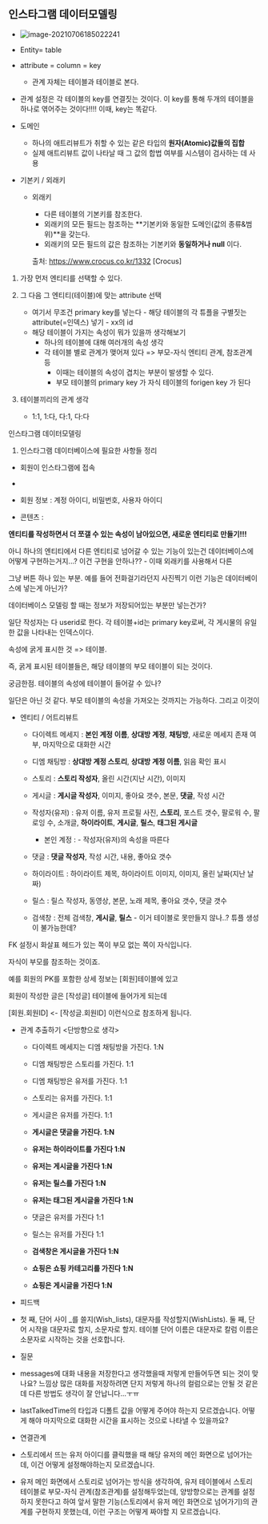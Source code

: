 ## 인스타그램 데이터모델링

- ![image-20210706185022241](C:\Users\4545a\AppData\Roaming\Typora\typora-user-images\image-20210706185022241.png)
- Entity= table
- attribute = column = key

  - 관계 자체는 테이블과 테이블로 본다.
- 관계 설정은 각 테이블의 key를 연결짓는 것이다. 이 key를 통해 두개의 테이블을 하나로 엮어주는 것이다!!!! 이때, key는 똑같다.
- 도메인
  - 하나의 애트리뷰트가 취할 수 있는 같은 타입의 **원자(Atomic)값들의 집합**
  - 실제 애트리뷰트 값이 나타날 때 그 값의 합법 여부를 시스템이 검사하는 데 사용

- 기본키 / 외래키

  - 외래키

    - 다른 테이블의 기본키를 참조한다.
    - 외래키의 모든 필드는 참조하는 **기본키와 동일한 도메인(값의 종류&범위)**을 갖는다.
    - 외래키의 모든 필드의 값은 참조하는 기본키와 **동일하거나 null** 이다.

    출처: https://www.crocus.co.kr/1332 [Crocus]



1. 가장 먼저 엔티티를 선택할 수 있다.

2. 그 다음 그 엔티티(테이블)에 맞는 attribute 선택
   - 여기서 무조건 primary key를 넣는다 - 해당 테이블의 각 튜플을 구별짓는 attribute(=인덱스) 넣기 - xx의 id
   - 해당 테이블이 가지는 속성이 뭐가 있을까 생각해보기
     - 하나의 테이블에 대해 여러개의 속성 생각
     - 각 테이블 별로 관계가 맺어져 있다 => 부모-자식 엔티티 관계, 참조관계 등
	      - 이때는 테이블의 속성이 겹치는 부분이 발생할 수 있다.
	    - 부모 테이블의 primary key 가 자식 테이블의 forigen key 가 된다

3. 테이블끼리의 관계 생각

	- 1:1, 1:다, 다:1, 다:다



인스타그램 데이터모델링

1. 인스타그램 데이터베이스에 필요한 사항들 정리

- 회원이 인스타그램에 접속

- 

- 회원 정보 : 계정 아이디, 비밀번호, 사용자 아이디

- 콘텐츠 : 

  

**엔티티를 작성하면서 더 쪼갤 수 있는 속성이 남아있으면, 새로운 엔티티로 만들기!!!**

아니 하나의 엔티티에서 다른 엔티티로 넘어갈 수 있는 기능이 있는건 데이터베이스에 어떻게 구현하는거지...?
이건 구현을 안하나?? - 이때 외래키를 사용해서 다른

그냥 버튼 하나 있는 부분. 예를 들어 전화걸기라던지 사진찍기 이런 기능은 데이터베이스에 넣는게 아닌가?

데이터베이스 모델링 할 때는 정보가 저장되어있는 부분만 넣는건가?



일단 작성자는 다 userid로 한다. 각 테이블+id는 primary key로써, 각 게시물의 유일한 값을 나타내는 인덱스이다.

속성에 굵게 표시한 것 => 테이블.

즉, 굵게 표시된 테이블들은, 해당 테이블의 부모 테이블이 되는 것이다.

궁금한점. 테이블의 속성에 테이블이 들어갈 수 있나?

일단은 아닌 것 같다. 부모 테이블의 속성을 가져오는 것까지는 가능하다. 그리고 이것이 

- 엔티티 / 어트리뷰트

  - 다이렉트 메세지 : **본인 계정 이름**, **상대방 계정**, **채팅방**, 새로운 메세지 존재 여부, 마지막으로 대화한 시간
  - 디엠 채팅방 : **상대방 계정 스토리**, **상대방 계정 이름**, 읽음 확인 표시

  

  - 스토리 : **스토리 작성자**, 올린 시간(지난 시간), 이미지
  - 게시글 : **게시글 작성자**, 이미지, 좋아요 갯수, 본문, **댓글**, 작성 시간
  - 작성자(유저) : 유저 이름, 유저 프로필 사진, **스토리**, 포스트 갯수, 팔로워 수, 팔로잉 수, 소개글,  **하이라이트**, **게시글**, **릴스**, **태그된 게시글**
    - 본인 계정 : - 작성자(유저)의 속성을 따른다
  - 댓글 :  **댓글 작성자**, 작성 시간, 내용, 좋아요 갯수
  - 하이라이트 : 하이라이트 제목, 하이라이트 이미지, 이미지, 올린 날짜(지난 날짜)
  - 릴스 : 릴스 작성자, 동영상, 본문, 노래 제목, 좋아요 갯수, 댓글 갯수
  - 검색창 : 전체 검색창, **게시글**, **릴스**  - 이거 테이블로 못만들지 않나..? 튜플 생성이 불가능한데?



FK 설정시 화살표 헤드가 있는 쪽이 부모 없는 쪽이 자식입니다.

자식이 부모를 참조하는 것이죠.

예를 회원의 PK를 포함한 상세 정보는 [회원]테이블에 있고 

회원이 작성한 글은 [작성글] 테이블에 들어가게 되는데 

[회원.회원ID] <- [작성글.회원ID] 이런식으로 참조하게 됩니다.



- 관계 추출하기 <단방향으로 생각>

  - 다이렉트 메세지는 디엠 채팅방을 가진다. 1:N

  - 디엠 채팅방은 스토리를 가진다. 1:1
  - 디엠 채팅방은 유저를 가진다. 1:1

  - 스토리는 유저를 가진다. 1:1

  - 게시글은 유저를 가진다. 1:1
  - **게시글은 댓글을 가진다. 1:N**
  - **유저는 하이라이트를 가진다 1:N**
  - **유저는 게시글을 가진다 1:N**
  - **유저는 릴스를 가진다 1:N**
  - **유저는 태그된 게시글을 가진다 1:N**
  - 댓글은 유저를 가진다 1:1
  - 릴스는 유저를 가진다 1:1
  - **검색창은 게시글을 가진다 1:N**
  - **쇼핑은 쇼핑 카테고리를 가진다 1:N**
  - **쇼핑은 게시글을 가진다 1:N**



- 피드백
- 첫 째, 단어 사이 _를 쓸지(Wish_lists), 대문자를 작성할지(WishLists). 둘 째, 단어 시작을 대문자로 할지, 소문자로 할지. 테이블 단어 이름은 대문자로 칼럼 이름은 소문자로 시작하는 것을 선호합니다.





- 질문
- messages에 대화 내용을 저장한다고 생각했을때 저렇게 만들어두면 되는 것이 맞나요? 느낌상 많은 대화를 저장하려면 단지 저렇게 하나의 컬럼으로는 안될 것 같은데 다른 방법도 생각이 잘 안납니다...ㅜㅠ
- lastTalkedTime의 타입과 디폴트 값을 어떻게 주어야 하는지 모르겠습니다. 어떻게 해야 마지막으로 대화한 시간을 표시하는 것으로 나타낼 수 있을까요?



- 연결관계
- 스토리에서 뜨는 유저 아이디를 클릭했을 때 해당 유저의 메인 화면으로 넘어가는데, 이건 어떻게 설정해야하는지 모르겠습니다. 
- 유저 메인 화면에서 스토리로 넘어가는 방식을 생각하여, 유저 테이블에서 스토리 테이블로 부모-자식 관계(참조관계)를 설정해두었는데, 양방향으로는 관계를 설정하지 못한다고 하여 앞서 말한 기능(스토리에서 유저 메인 화면으로 넘어가기)의 관계를 구현하지 못했는데, 이런 구조는 어떻게 짜야할 지 모르겠습니다.

